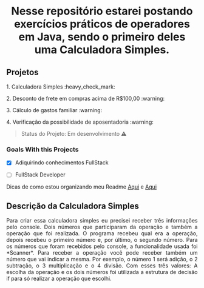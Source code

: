 <h1 align="center"> Nesse repositório estarei postando exercícios práticos de operadores em Java, sendo o primeiro deles uma Calculadora Simples. </h1>

## Projetos
<p align="justify"> 

<p>1. Calculadora Simples :heavy_check_mark:<p>
2. Desconto de frete em compras acima de R$100,00 :warning:<p>
3. Cálculo de gastos familiar :warning:<p>
4. Verificação da possibilidade de aposentadoria :warning:
  </p>

> Status do Projeto: Em desenvolvimento :warning:
### Goals With this Projects 

- [X] Adiquirindo conhecimentos FullStack
- [ ] FullStack Developer



Dicas de como estou organizando meu Readme [Aqui](https://dev.to/reginadiana/como-escrever-um-readme-md-sensacional-no-github-4509) e [Aqui](https://dfilitto.com.br/desenvolvimento/c-sharp/como-criar-um-readme-excelente-no-github/)

## Descrição da Calculadora Simples

<p align="justify">Para criar essa calculadora simples eu precisei receber três informações pelo console. Dois números que participaram da operação e também a operação que foi realizada.
O programa recebeu qual era a operação, depois recebeu o primeiro número e, por último, o segundo número.
Para os números que foram recebidos pelo console, a funcionalidade usada foi *Scanner*. Para receber a operação você pode receber também um número que vai indicar a mesma. Por exemplo, o número 1 será adição, o 2 subtração, o 3 multiplicação e o 4 divisão.
Com esses três valores: A escolha da operação e os dois números foi utilizada a estrutura de decisão if para só realizar a operação que escolhi.</p>
